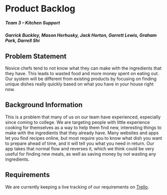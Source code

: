 # Product Backlog
##### Team 3 – Kitchen Support
##### Garrick Buckley, Mason Herhusky, Jack Horton, Garrett Lewis, Graham Park, Darrell Shi

## Problem Statement
Novice chefs tend to not know what they can make with the ingredients that they have. This leads to wasted food and more money spent on eating out. Our system will be different from existing products by focusing on finding unique dishes really quickly based on what you have in your house right now.

## Background Information
This is a problem that many of us on our team have experienced, especially since coming to college. We are targeting people with little experience cooking for themselves as a way to help them find new, interesting things to make with the ingredients that they already have. Many websites and apps let you find recipes online, but most require you to know what dish you want to prepare ahead of time, and it will tell you what you need in return. Our app takes that normal flow and reverses it, which we think could be very useful for finding new meals, as well as saving money by not wasting any ingredients.

## Requirements
We are currently keeping a live tracking of our requirements on [Trello](https://trello.com/b/3Mf33yse/project-backlog).
